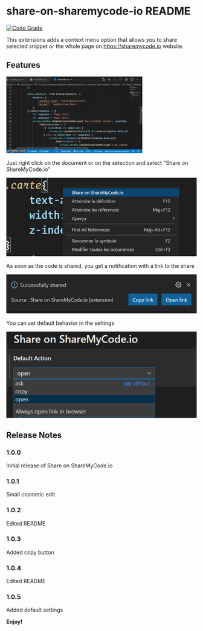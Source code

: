 # share-on-sharemycode-io README

[![Code Grade](https://www.code-inspector.com/project/17864/status/svg)](https://frontend.code-inspector.com/public/project/17864/Share-on-ShareMyCode.io/dashboard)

This extensions adds a context menu option that allows you to share selected snippet or the whole page on https://sharemycode.io website.

## Features

![Preview](images/video.gif)

Just right click on the document or on the selection and select "Share on ShareMyCode.io"

![Right Click](images/rightclick.png)

As soon as the code is shared, you get a notification with a link to the share

![Notification](images/response.png)

You can set default behavior in the settings

![Settings](images/settings.png)

## Release Notes

### 1.0.0

Initial release of Share on ShareMyCode.io

### 1.0.1

Small cosmetic edit

### 1.0.2

Edited README

### 1.0.3

Added copy button

### 1.0.4

Edited README

### 1.0.5

Added default settings

**Enjoy!**